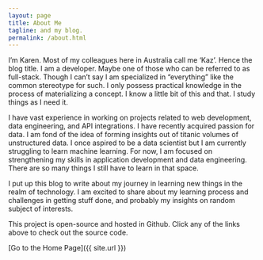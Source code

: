 ```yaml
---
layout: page
title: About Me
tagline: and my blog.
permalink: /about.html
---
```


I’m Karen. Most of my colleagues here in Australia call me ‘Kaz’. Hence the blog title. I am a developer. Maybe one of those who can be referred to as full-stack. Though I can’t say I am specialized in “everything” like the common stereotype for such. I only possess practical knowledge in the process of materializing a concept.  I know a little bit of this and that. I study things as I need it. 

I have vast experience in working on projects related to web development, data engineering, and API integrations. I have recently acquired passion for data.  I am fond of the idea of forming insights out of titanic volumes of unstructured data. I once aspired to be a data scientist but I am currently struggling to learn machine learning. For now, I am focused on strengthening my skills in application development and data engineering. There are so many things I still have to learn in that space.

I put up this blog to write about my journey in learning new things in the realm of technology. I am excited to share about my learning process and challenges in getting stuff done, and probably my insights on random subject of interests.

This project is open-source and hosted in Github. Click any of the links above to check out the source code.


[Go to the Home Page]({{ site.url }})